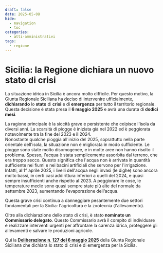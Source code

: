 ```yaml
---
draft: false
date: 2025-05-08
hide:
  - navigation
  - toc
categories:
  - atti-amministrativi
tags:
  - regione
---
```


# Sicilia: la Regione dichiara un nuovo stato di crisi

La situazione idrica in Sicilia è ancora molto difficile. Per questo motivo, la Giunta Regionale Siciliana ha deciso di intervenire ufficialmente, **dichiarando** lo **stato** di **crisi** e di **emergenza** per tutto il territorio regionale. Questa decisione è stata presa il **6 maggio 2025** e avrà una durata di **dodici mesi**.

<!-- more -->

La ragione principale è la siccità grave e persistente che colpisce l'isola da diversi anni. La scarsità di piogge è iniziata già nel 2022 ed è peggiorata notevolmente tra la fine del 2023 e il 2024.<br>
Nonostante qualche pioggia all'inizio del 2025, soprattutto nella parte orientale dell'isola, la situazione non è migliorata in modo sufficiente. Le piogge sono state molto disomogenee, e in molte aree non hanno risolto il problema. Spesso, l'acqua è stata semplicemente assorbita dal terreno, che era troppo secco. Questo significa che l'acqua non è arrivata in quantità sufficiente nei fiumi e nei bacini artificiali che servono per l'irrigazione. Infatti, al 1° aprile 2025, i livelli dell'acqua negli invasi (le dighe) sono ancora molto bassi, in certi casi addirittura inferiori a quelli del 2024, e quasi sempre insufficienti anche rispetto al 2023. A peggiorare le cose, le temperature medie sono quasi sempre state più alte del normale da settembre 2023, aumentando l'evaporazione dell'acqua.

Questa grave crisi continua a danneggiare pesantemente due settori fondamentali per la Sicilia: l'agricoltura e la zootecnia (l'allevamento).

Oltre alla dichiarazione dello stato di crisi, è stato **nominato un Commissario delegato**. Questo Commissario avrà il compito di individuare e realizzare interventi urgenti per affrontare la carenza idrica, proteggere gli allevamenti e salvare le produzioni agricole.

Qui la [**Deliberazione n. 127 del 6 maggio 2025**](file/N.127_06.05.2025.pdf) della Giunta Regionale Siciliana che dichiara lo stato di crisi e di emergenza per la Sicilia.
